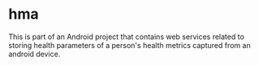 hma
===
This is part of an Android project that contains web services related to storing health parameters of a person's health metrics captured from an android device.
